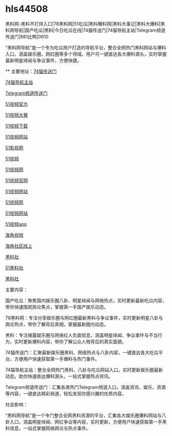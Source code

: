 # hls44508
黑料网-黑料不打烊入口|78黑料网|51吃瓜|黑料曝料网|黑料大事记|黑料大爆料|黑料网导航|国产吃瓜|黑料|今日吃瓜在线|74猫传送门|74猫导航主站|Telegram频道传送门|881比鸭|0610

“黑料网导航”是一个专为吃瓜用户打造的导航平台，整合全网热门黑料网站与爆料入口，涵盖娱乐圈、网红圈等多个领域。用户可一键直达各大爆料源头，实时掌握最新明星绯闻与争议事件，方便快捷。

** 主要地址：<a href="https://74mao.com/">74猫传送门</a>

<a href="https://74mao.com/">74猫导航主站</a>

<a href="https://74mao.com/">Telegram频道传送门</a>

<a href="https://hj-821.pages.dev/">51视频官方</a>

<a href="https://hj-822.pages.dev/">51视频大赛</a>

<a href="https://hj-835.pages.dev/">51视频下载</a>

<a href="https://hj-840.pages.dev/">51视频网站</a>

<a href="https://hj-842.pages.dev/">51影视网</a>

<a href="https://hj-843.pages.dev/">51视频</a>

<a href="https://hj-846.pages.dev/">51视频网</a>

<a href="https://hj-1282.pages.dev/">51视频官网</a>

<a href="https://hj-1295.pages.dev/">51视频网站</a>

<a href="https://hj-1301.pages.dev/">51视频网</a>

<a href="https://hj-617.pages.dev/">51视频网站</a>

<a href="https://hj-624.pages.dev/">51视频app</a>

<a href="https://hj-635.pages.dev/">海角视频</a>

<a href="https://hj-659.pages.dev/">海角社区线上</a>

<a href="https://hls-15.pages.dev/">黑料社</a>

<a href="https://hls-17.pages.dev/">51黑料社</a>

<a href="https://hls-19.pages.dev/">黑料社</a>

主要内容：

国产吃瓜：聚焦国内娱乐圈八卦、明星绯闻与网络热点，实时更新最新吃瓜内容，带你快速围观舆论焦点，掌握第一手国产娱乐动态。

78黑料网：专注分享娱乐圈与网红圈最新黑料与争议事件，实时更新明星八卦与舆论热点，带你了解背后真相，掌握最新圈内动态。

黑料：专注揭露娱乐圈与网络红人负面信息，涵盖明星绯闻、争议事件与不当行为，实时更新爆料内容，带你了解公众人物背后的真实面貌。

74猫传送门：汇聚最新娱乐圈黑料、网络热点与八卦内容，一键直达各大吃瓜平台，方便用户快速获取第一手爆料与热门事件。

74猫导航主站：整合全网热门黑料、八卦与吃瓜网站入口，实时更新娱乐圈最新动态，助你快速直达爆料源头，一站式掌握热点资讯。

Telegram频道传送门：汇集各类热门Telegram频道入口，涵盖资讯、娱乐、资源等内容，一键直达精彩频道，轻松发现你感兴趣的优质内容。

社会影响：

“黑料网导航”是一个专门整合全网黑料资源的平台，汇集各大娱乐圈爆料网站与八卦入口，涵盖明星绯闻、网红争议等内容，实时更新，方便用户快速获取第一手黑料信息，一站式掌握网络舆论与热点事件。

